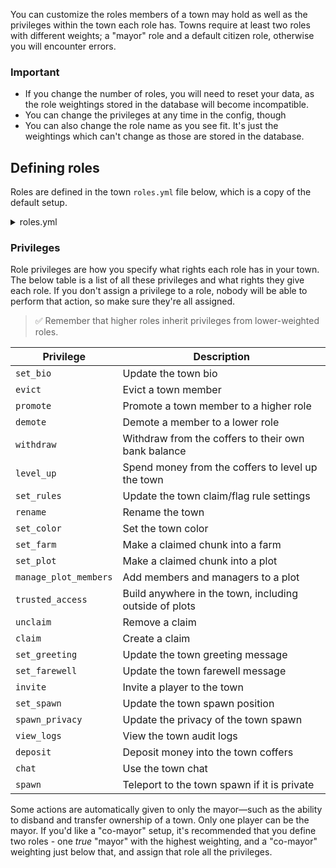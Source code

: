 You can customize the roles members of a town may hold as well as the privileges within the town each role has. Towns require at least two roles with different weights; a "mayor" role and a default citizen role, otherwise you will encounter errors.

### Important
* If you change the number of roles, you will need to reset your data, as the role weightings stored in the database will become incompatible.
* You can change the privileges at any time in the config, though
* You can also change the role name as you see fit. It's just the weightings which can't change as those are stored in the database.

## Defining roles
Roles are defined in the town `roles.yml` file below, which is a copy of the default setup.
<details>
<summary>roles.yml</summary>

```yaml
# ┏━━━━━━━━━━━━━━━━━━━━━━━━━━━━━━┓
# ┃  HuskTowns town role config  ┃
# ┃    Developed by William278   ┃
# ┣━━━━━━━━━━━━━━━━━━━━━━━━━━━━━━┛
# ┣╸ This file is for configuring town roles and associated privileges.
# ┣╸ Each role is mapped to a weight, identifying its hierarchical position. Each weight is also mapped to the role name.
# ┗╸ Documentation: https://william278.net/docs/husktowns/town-roles
names:
  '3': Mayor
  '2': Trustee
  '1': Resident
roles:
  '3':
  - set_bio
  - evict
  - promote
  - demote
  - withdraw
  - level_up
  - set_rules
  - rename
  - set_color
  '2':
  - set_farm
  - set_plot
  - manage_plot_members
  - trusted_access
  - unclaim
  - claim
  - set_greeting
  - set_farewell
  - invite
  - set_spawn
  - spawn_privacy
  - view_logs
  '1':
  - deposit
  - chat
  - spawn
```

</details>

### Privileges
Role privileges are how you specify what rights each role has in your town. The below table is a list of all these privileges and what rights they give each role. If you don't assign a privilege to a role, nobody will be able to perform that action, so make sure they're all assigned.

> ✅ Remember that higher roles inherit privileges from lower-weighted roles.

| Privilege             | Description                                            |
|-----------------------|--------------------------------------------------------|
| `set_bio`             | Update the town bio                                    |
| `evict`               | Evict a town member                                    |
| `promote`             | Promote a town member to a higher role                 |
| `demote`              | Demote a member to a lower role                        |
| `withdraw`            | Withdraw from the coffers to their own bank balance    |
| `level_up`            | Spend money from the coffers to level up the town      |
| `set_rules`           | Update the town claim/flag rule settings               |
| `rename`              | Rename the town                                        |
| `set_color`           | Set the town color                                     |
| `set_farm`            | Make a claimed chunk into a farm                       |
| `set_plot`            | Make a claimed chunk into a plot                       |
| `manage_plot_members` | Add members and managers to a plot                     |
| `trusted_access`      | Build anywhere in the town, including outside of plots |
| `unclaim`             | Remove a claim                                         |
| `claim`               | Create a claim                                         |
| `set_greeting`        | Update the town greeting message                       |
| `set_farewell`        | Update the town farewell message                       |
| `invite`              | Invite a player to the town                            |
| `set_spawn`           | Update the town spawn position                         |
| `spawn_privacy`       | Update the privacy of the town spawn                   |
| `view_logs`           | View the town audit logs                               |
| `deposit`             | Deposit money into the town coffers                    |
| `chat`                | Use the town chat                                      |
| `spawn`               | Teleport to the town spawn if it is private            |

Some actions are automatically given to only the mayor&mdash;such as the ability to disband and transfer ownership of a town. Only one player can be the mayor. If you'd like a "co-mayor" setup, it's recommended that you define two roles - one *true* "mayor" with the highest weighting, and a "co-mayor" weighting just below that, and assign that role all the privileges.